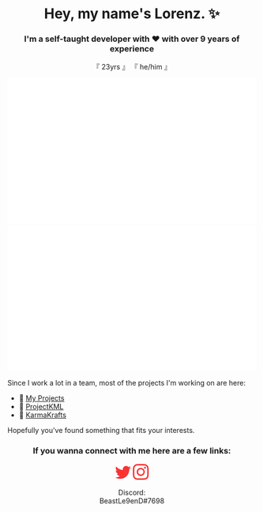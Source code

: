 <h1 align="center">Hey, my name's Lorenz. ✨</h1>
<h3 align="center">I'm a self-taught developer with ♥️ with over 9 years of experience</h3>
 
<p align="center">
    『 23yrs 』
    『 he/him 』
</p>

<p align="center">
    <img src="https://raw.githubusercontent.com/BeastLe9enD/github-stats-transparent/output/generated/overview.svg" />
    <img src="https://raw.githubusercontent.com/BeastLe9enD/github-stats-transparent/output/generated/languages.svg" />
</p>

Since I work a lot in a team, most of the projects I'm working on are here:
- 🔖 [My Projects](https://github.com/BeastLe9enD?tab=repositories)
- 🐫 [ProjectKML](https://github.com/ProjectKML)
- 🦊 [KarmaKrafts](https://git.karmakrafts.dev/)

Hopefully you've found something that fits your interests.
<div align="center">
    <h3>If you wanna connect with me here are a few links:</h3>
    <a href=""><img src="https://raw.githubusercontent.com/BeastLe9enD/BeastLe9enD/main/img/twitter.svg" height="32" width="32" /></a>
    <a href=""><img src="https://raw.githubusercontent.com/BeastLe9enD/BeastLe9enD/main/img/instagram.svg" height="32" width="32" /></a>
    <p>Discord:<br>BeastLe9enD#7698</p>
</div>
